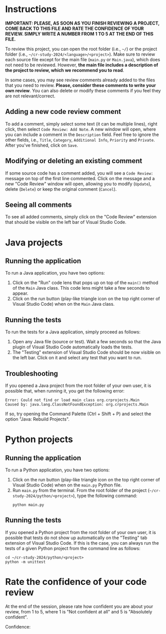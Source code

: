 # Instructions
**IMPORTANT: PLEASE, AS SOON AS YOU FINISH REVIEWING A PROJECT, COME BACK TO THIS FILE AND RATE THE CONFIDENCE OF YOUR REVIEW. SIMPLY WRITE A NUMBER FROM 1 TO 5 AT THE END OF THIS FILE.**

To review this project, you can open the root folder (i.e., `~/`) or the project folder (i.e., `~/cr-study-2024/<language>/<project>`). Make sure to review each source file except for the main file (`main.py` or `Main.java`), which does not need to be reviewed. However, **the main file includes a description of the project to review, which we recommend you to read**.

In some cases, you may see review comments already added to the files that you need to review. **Please, consider these comments to write your own review**. You can also delete or modify these comments if you feel they are not relevant/correct.

## Adding a new code review comment
To add a comment, simply select some text (it can be multiple lines), right click, then select `Code Review: Add Note`. A new window will open, where you can include a comment in the `Description` field. Feel free to ignore the other fields, i.e., `Title`, `Category`, `Additional Info`, `Priority` and `Private`. After you've finished, click on `Save`.

## Modifying or deleting an existing comment
If some source code has a comment added, you will see a `Code Review:` message on top of the first line commented. Click on the message and a new "Code Review" window will open, allowing you to modify (`Update`), delete (`Delete`) or keep the original comment (`Cancel`).

## Seeing all comments
To see all added comments, simply click on the "Code Review" extension that should be visible on the left bar of Visual Studio Code.


# Java projects
## Running the application
To run a Java application, you have two options:
1. Click on the "Run" code lens that pops up on top of the `main()` method of the `Main` Java class. This code lens might take a few seconds to appear.
2. Click on the run button (play-like triangle icon on the top right corner of Visual Studio Code) when on the `Main` Java class.

## Running the tests
To run the tests for a Java application, simply proceed as follows:
1. Open any Java file (source or test). Wait a few seconds so that the Java plugin of Visual Studio Code automatically loads the tests.
2. The "Testing" extension of Visual Studio Code should be now visible on the left bar. Click on it and select any test that you want to run.

## Troubleshooting
If you opened a Java project from the root folder of your own user, it is possible that, when running it, you get the following error:

```
Error: Could not find or load main class org.crprojects.Main
Caused by: java.lang.ClassNotFoundException: org.crprojects.Main
```

If so, try opening the Command Palette (Ctrl + Shift + P) and select the option "Java: Rebuild Projects".


# Python projects
## Running the application
To run a Python application, you have two options:
1. Click on the run button (play-like triangle icon on the top right corner of Visual Studio Code) when on the `main.py` Python file.
2. Run `main.py` from the terminal. From the root folder of the project (`~/cr-study-2024/python/<project>`), type the following command:
    ```
    python main.py
    ```

## Running the tests
If you opened a Python project from the root folder of your own user, it is possible that tests do not show up automatically on the "Testing" tab extension of Visual Studio Code. If this is the case, you can always run the tests of a given Python project from the command line as follows:
```
cd ~/cr-study-2024/python/<project>
python -m unittest
```


# Rate the confidence of your code review
At the end of the session, please rate how confident you are about your review, from 1 to 5, where 1 is "Not confident at all" and 5 is "Absolutely confident".

Confidence: 